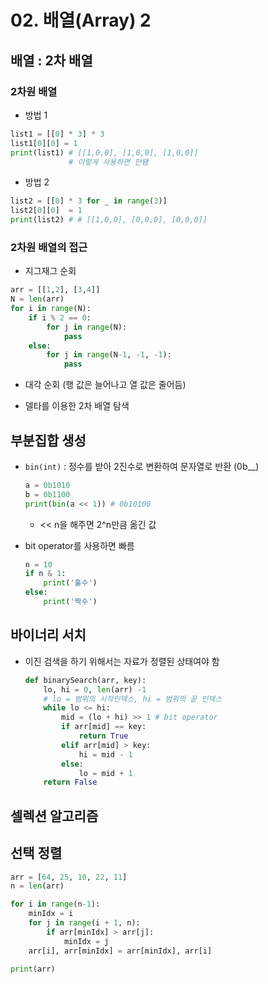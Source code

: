 # 02. 배열(Array) 2

## 배열 : 2차 배열

### 2차원 배열

* 방법 1

```python
list1 = [[0] * 3] * 3
list1[0][0] = 1
print(list1) # [[1,0,0], [1,0,0], [1,0,0]]
    		 # 이렇게 사용하면 안됌
```

* 방법 2

```python
list2 = [[0] * 3 for _ in range(3)]
list2[0][0]  = 1
print(list2) # # [[1,0,0], [0,0,0], [0,0,0]]
```



### 2차원 배열의 접근

* 지그재그 순회

```python
arr = [[1,2], [3,4]]
N = len(arr)
for i in range(N):
    if i % 2 == 0:
        for j in range(N):
            pass
    else:
        for j in range(N-1, -1, -1):
            pass
```

* 대각 순회 (행 값은 늘어나고 열 값은 줄어듬)

* 델타를 이용한 2차 배열 탐색



## 부분집합 생성

* `bin(int)` : 정수를 받아 2진수로 변환하여 문자열로 반환 (0b__)

	```python
	a = 0b1010
	b = 0b1100
	print(bin(a << 1)) # 0b10100
	```

	* << n을 해주면 2^n만큼 옮긴 값

* bit operator를 사용하면 빠름

  ```python
  n = 10
  if n & 1:
      print('홀수')
  else:
      print('짝수')
  ```

  

## 바이너리 서치

* 이진 검색을 하기 위해서는 자료가 정렬된 상태여야 함

  ```python
  def binarySearch(arr, key):
      lo, hi = 0, len(arr) -1
      # lo = 범위의 시작인덱스, hi = 범위의 끝 인덱스
      while lo <= hi:
          mid = (lo + hi) >> 1 # bit operator
          if arr[mid] == key:
              return True
          elif arr[mid] > key:
              hi = mid - 1
          else:
              lo = mid + 1
      return False
  ```

  

## 셀렉션 알고리즘





## 선택 정렬

```python
arr = [64, 25, 10, 22, 11]
n = len(arr)

for i in range(n-1):
	minIdx = i
	for j in range(i + 1, n):
    	if arr[minIdx] > arr[j]:
        	minIdx = j
	arr[i], arr[minIdx] = arr[minIdx], arr[i]

print(arr)
```



